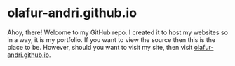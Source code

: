 # olafur-andri.github.io

Ahoy, there! Welcome to my GitHub repo. I created it to host my websites so in a way, it is my portfolio. If you want to view the source then this is the place to be. However, should you want to visit my site, then visit [olafur-andri.github.io](https://olafur-andri.github.io).
